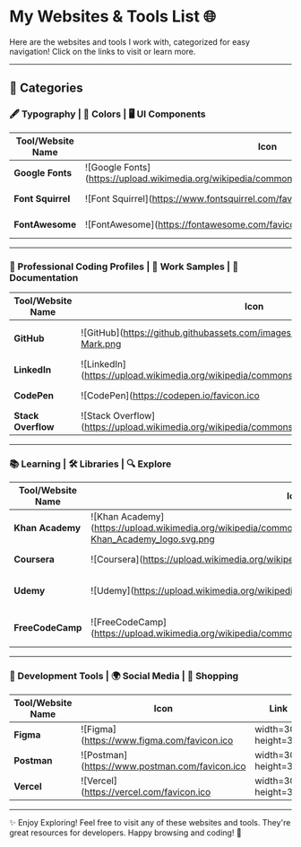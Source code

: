 # My Websites & Tools List 🌐

Here are the websites and tools I work with, categorized for easy navigation! Click on the links to visit or learn more.

---

## 🌟 Categories

### 🖋️ Typography | 🎨 Colors | 🖥️ UI Components

| Tool/Website Name     | Icon                         | Link                       | Tool/Website Name     | Icon                         | Link                       | Tool/Website Name     | Icon                         | Link                       |
|----------------------|------------------------------|----------------------------|----------------------|------------------------------|----------------------------|----------------------|------------------------------|----------------------------|
| **Google Fonts**      | ![Google Fonts](https://upload.wikimedia.org/wikipedia/commons/4/48/Google_Fonts_logo_2021.svg | width=30 height=30)  | [Google Fonts](https://fonts.google.com)  | **Coolors**           | ![Coolors](https://coolors.co/favicon.ico | width=30 height=30) | [Coolors](https://coolors.co) | **Tailwind UI**       | ![Tailwind UI](https://www.tailwindui.com/favicon.ico | width=30 height=30) | [Tailwind UI](https://tailwindui.com) |
| **Font Squirrel**     | ![Font Squirrel](https://www.fontsquirrel.com/favicon.ico | width=30 height=30) | [Font Squirrel](https://www.fontsquirrel.com) | **Adobe Color**       | ![Adobe Color](https://color.adobe.com/favicon.ico | width=30 height=30) | [Adobe Color](https://color.adobe.com) | **UI8**              | ![UI8](https://ui8.net/favicon.ico | width=30 height=30) | [UI8](https://ui8.net)      |
| **FontAwesome**       | ![FontAwesome](https://fontawesome.com/favicon.ico | width=30 height=30) | [FontAwesome](https://fontawesome.com) | **Colormind**         | ![Colormind](http://colormind.io/favicon.ico | width=30 height=30) | [Colormind](http://colormind.io) | **Figma UI Kits**     | ![Figma](https://www.figma.com/favicon.ico | width=30 height=30) | [Figma UI Kits](https://www.figma.com/community/tag/ui-kit) |

---

### 💼 Professional Coding Profiles | 💼 Work Samples | 📝 Documentation

| Tool/Website Name     | Icon                         | Link                       | Tool/Website Name     | Icon                         | Link                       | Tool/Website Name     | Icon                         | Link                       |
|----------------------|------------------------------|----------------------------|----------------------|------------------------------|----------------------------|----------------------|------------------------------|----------------------------|
| **GitHub**            | ![GitHub](https://github.githubassets.com/images/modules/logos_page/GitHub-Mark.png | width=30 height=30)   | [GitHub](https://github.com)   | **Dribbble**          | ![Dribbble](https://cdn.dribbble.com/users/15951/avatars/normal/05c278f4c1c6f2cda4a1ac0f6b313ce2.png?1477503427 | width=30 height=30) | [Dribbble](https://dribbble.com) | **MDN Web Docs**      | ![MDN](https://developer.mozilla.org/favicon.ico | width=30 height=30) | [MDN](https://developer.mozilla.org) |
| **LinkedIn**          | ![LinkedIn](https://upload.wikimedia.org/wikipedia/commons/0/01/LinkedIn_Logo_2023.png | width=30 height=30)  | [LinkedIn](https://www.linkedin.com) | **Behance**           | ![Behance](https://upload.wikimedia.org/wikipedia/commons/4/49/Behance_logo.svg | width=30 height=30) | [Behance](https://www.behance.net) | **PWA Documentation** | ![PWA](https://developers.google.com/favicon.ico | width=30 height=30) | [PWA](https://developers.google.com/web/progressive-web-apps) |
| **CodePen**           | ![CodePen](https://codepen.io/favicon.ico | width=30 height=30) | [CodePen](https://codepen.io) | **Awwwards**          | ![Awwwards](https://www.awwwards.com/favicon.ico | width=30 height=30) | [Awwwards](https://www.awwwards.com) | **CSS-Tricks**        | ![CSS-Tricks](https://css-tricks.com/favicon.ico | width=30 height=30) | [CSS-Tricks](https://css-tricks.com) |
| **Stack Overflow**    | ![Stack Overflow](https://upload.wikimedia.org/wikipedia/commons/5/52/Stack_Overflow_logo.png | width=30 height=30) | [Stack Overflow](https://stackoverflow.com) | **GitHub Pages**      | ![GitHub Pages](https://pages.github.com/favicon.ico | width=30 height=30) | [GitHub Pages](https://pages.github.com) | **Web.dev**           | ![Web.dev](https://web.dev/favicon.ico | width=30 height=30) | [Web.dev](https://web.dev) |

---

### 📚 Learning | 🛠️ Libraries | 🔍 Explore

| Tool/Website Name     | Icon                         | Link                       | Tool/Website Name     | Icon                         | Link                       | Tool/Website Name     | Icon                         | Link                       |
|----------------------|------------------------------|----------------------------|----------------------|------------------------------|----------------------------|----------------------|------------------------------|----------------------------|
| **Khan Academy**      | ![Khan Academy](https://upload.wikimedia.org/wikipedia/commons/thumb/5/59/Khan_Academy_logo.svg/500px-Khan_Academy_logo.svg.png | width=30 height=30) | [Khan Academy](https://www.khanacademy.org) | **React Docs**        | ![React Docs](https://reactjs.org/favicon.ico | width=30 height=30) | [React Docs](https://reactjs.org/docs/getting-started.html) | **Awwwards**          | ![Awwwards](https://www.awwwards.com/favicon.ico | width=30 height=30) | [Awwwards](https://www.awwwards.com) |
| **Coursera**          | ![Coursera](https://upload.wikimedia.org/wikipedia/commons/e/ed/Coursera_logo.svg | width=30 height=30) | [Coursera](https://www.coursera.org) | **Vue.js Docs**       | ![Vue.js Docs](https://vuejs.org/favicon.ico | width=30 height=30) | [Vue.js Docs](https://vuejs.org/guide/introduction.html) | **Dribbble**          | ![Dribbble](https://cdn.dribbble.com/users/15951/avatars/normal/05c278f4c1c6f2cda4a1ac0f6b313ce2.png?1477503427 | width=30 height=30) | [Dribbble](https://dribbble.com) |
| **Udemy**             | ![Udemy](https://upload.wikimedia.org/wikipedia/commons/8/87/Udemy_logo.svg | width=30 height=30)  | [Udemy](https://www.udemy.com)  | **Tailwind CSS Docs** | ![Tailwind CSS](https://tailwindcss.com/favicon.ico | width=30 height=30) | [Tailwind CSS Docs](https://tailwindcss.com/docs) | **Siteinspire**       | ![Siteinspire](https://www.siteinspire.com/favicon.ico | width=30 height=30) | [Siteinspire](https://www.siteinspire.com) |
| **FreeCodeCamp**      | ![FreeCodeCamp](https://upload.wikimedia.org/wikipedia/commons/4/43/FreeCodeCamp_logo.svg | width=30 height=30) | [FreeCodeCamp](https://www.freecodecamp.org) | **ShadeCN**           | ![ShadeCN](https://www.shadecn.dev/favicon.ico | width=30 height=30) | [ShadeCN](https://www.shadecn.dev) | **CSS Design Awards** | ![CSS Design Awards](https://www.cssdesignawards.com/favicon.ico | width=30 height=30) | [CSS Design Awards](https://www.cssdesignawards.com) |

---

### 🔧 Development Tools | 🌍 Social Media | 🛒 Shopping

| Tool/Website Name     | Icon                         | Link                       | Website Name         | Icon                         | Link                       | Website Name         | Icon                         | Link                       |
|----------------------|------------------------------|----------------------------|----------------------|------------------------------|----------------------------|----------------------|------------------------------|----------------------------|
| **Figma**             | ![Figma](https://www.figma.com/favicon.ico | width=30 height=30)  | [Figma](https://www.figma.com)  | **Facebook**          | ![Facebook](https://upload.wikimedia.org/wikipedia/commons/5/51/Facebook_f_logo_%282019%29.svg | width=30 height=30) | [Facebook](https://www.facebook.com) | **Amazon**           | ![Amazon](https://www.amazon.com/favicon.ico | width=30 height=30) | [Amazon](https://www.amazon.com) |
| **Postman**           | ![Postman](https://www.postman.com/favicon.ico | width=30 height=30) | [Postman](https://www.postman.com) | **Instagram**        | ![Instagram](https://upload.wikimedia.org/wikipedia/commons/a/a5/Instagram_icon.png | width=30 height=30) | [Instagram](https://www.instagram.com) | **eBay**             | ![eBay](https://www.ebay.com/favicon.ico | width=30 height=30) | [eBay](https://www.ebay.com) |
| **Vercel**            | ![Vercel](https://vercel.com/favicon.ico | width=30 height=30) | [Vercel](https://vercel.com) | **Twitter**           | ![Twitter](https://upload.wikimedia.org/wikipedia/commons/6/60/Twitter_Logo_2021.svg | width=30 height=30) | [Twitter](https://www.twitter.com) | **Walmart**          | ![Walmart](https://www.walmart.com/favicon.ico | width=30 height=30) | [Walmart](https://www.walmart.com) |

---

✨ Enjoy Exploring! Feel free to visit any of these websites and tools. They're great resources for developers. Happy browsing and coding! 🚀
